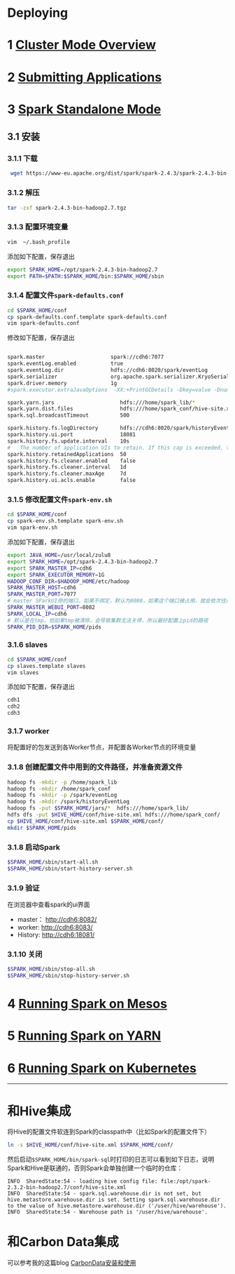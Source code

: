 Deploying
==========

# 1 [Cluster Mode Overview](http://spark.apache.org/docs/latest/cluster-overview.html)

# 2 [Submitting Applications](http://spark.apache.org/docs/latest/submitting-applications.html)

# 3 [Spark Standalone Mode](http://spark.apache.org/docs/latest/spark-standalone.html)

## 3.1 安装
### 3.1.1 下载
```bash
 wget https://www-eu.apache.org/dist/spark/spark-2.4.3/spark-2.4.3-bin-hadoop2.7.tgz 
```

### 3.1.2 解压
```bash
tar -zxf spark-2.4.3-bin-hadoop2.7.tgz
```

### 3.1.3 配置环境变量
```bash
vim  ~/.bash_profile
```
添加如下配置，保存退出
```bash
export SPARK_HOME=/opt/spark-2.4.3-bin-hadoop2.7
export PATH=$PATH:$SPARK_HOME/bin:$SPARK_HOME/sbin
```

### 3.1.4 配置文件`spark-defaults.conf`
```bash
cd $SPARK_HOME/conf
cp spark-defaults.conf.template spark-defaults.conf
vim spark-defaults.conf
```
修改如下配置，保存退出
```bash

spark.master                     spark://cdh6:7077
spark.eventLog.enabled           true
spark.eventLog.dir               hdfs://cdh6:8020/spark/eventLog
spark.serializer                 org.apache.spark.serializer.KryoSerializer
spark.driver.memory              1g
#spark.executor.extraJavaOptions  -XX:+PrintGCDetails -Dkey=value -Dnumbers="one two three"   

spark.yarn.jars                 	hdfs:///home/spark_lib/*
spark.yarn.dist.files				hdfs:///home/spark_conf/hive-site.xml
spark.sql.broadcastTimeout  		500

spark.history.fs.logDirectory		hdfs://cdh6:8020/spark/historyEventLog
spark.history.ui.port				18081
spark.history.fs.update.interval	10s
#	The number of application UIs to retain. If this cap is exceeded, then the oldest applications will be removed.
spark.history.retainedApplications	50
spark.history.fs.cleaner.enabled	false
spark.history.fs.cleaner.interval	1d
spark.history.fs.cleaner.maxAge		7d
spark.history.ui.acls.enable		false
```

### 3.1.5 修改配置文件`spark-env.sh`
```bash
cd $SPARK_HOME/conf
cp spark-env.sh.template spark-env.sh
vim spark-env.sh
```
添加如下配置，保存退出
```bash
export JAVA_HOME=/usr/local/zulu8
export SPARK_HOME=/opt/spark-2.4.3-bin-hadoop2.7
export SPARK_MASTER_IP=cdh6
export SPARK_EXECUTOR_MEMORY=1G
HADOOP_CONF_DIR=$HADOOP_HOME/etc/hadoop
SPARK_MASTER_HOST=cdh6
SPARK_MASTER_PORT=7077
# master SParkUI用的端口，如果不绑定，默认为8080，如果这个端口被占用，就会依次往后的端口绑定
SPARK_MASTER_WEBUI_PORT=8082
SPARK_LOCAL_IP=cdh6
# 默认是在tmp，但如果tmp被清除，会导致集群无法关停，所以最好配置上pid的路径
SPARK_PID_DIR=$SPARK_HOME/pids
```

### 3.1.6 slaves
```bash
cd $SPARK_HOME/conf
cp slaves.template slaves
vim slaves
```
添加如下配置，保存退出
```bash
cdh1
cdh2
cdh3
```

### 3.1.7 worker
将配置好的包发送到各Worker节点，并配置各Worker节点的环境变量

### 3.1.8 创建配置文件中用到的文件路径，并准备资源文件
```bash
hadoop fs -mkdir -p /home/spark_lib
hadoop fs -mkdir /home/spark_conf
hadoop fs -mkdir -p /spark/eventLog
hadoop fs -mkdir /spark/historyEventLog
hadoop fs -put $SPARK_HOME/jars/*  hdfs:///home/spark_lib/
hdfs dfs -put $HIVE_HOME/conf/hive-site.xml hdfs:///home/spark_conf/
cp $HIVE_HOME/conf/hive-site.xml $SPARK_HOME/conf/
mkdir $SPARK_HOME/pids
```

### 3.1.8 启动Spark
```bash
$SPARK_HOME/sbin/start-all.sh
$SPARK_HOME/sbin/start-history-server.sh
```

### 3.1.9 验证
在浏览器中查看spark的ui界面 
* master： [ http://cdh6:8082/ ](http://cdh6:8082/)
* worker:  [ http://cdh6:8083/ ](http://cdh6:8083/)
* History: [ http://cdh6:18081/ ](http://cdh6:18081/)


### 3.1.10 关闭
```bash
$SPARK_HOME/sbin/stop-all.sh
$SPARK_HOME/sbin/stop-history-server.sh
```

# 4 [Running Spark on Mesos](http://spark.apache.org/docs/latest/running-on-mesos.html)

# 5 [Running Spark on YARN](http://spark.apache.org/docs/latest/running-on-yarn.html)

# 6 [Running Spark on Kubernetes](http://spark.apache.org/docs/latest/running-on-kubernetes.html)


***********
# 和Hive集成
将Hive的配置文件软连到Spark的classpath中（比如Spark的配置文件下）
```bash
ln -s $HIVE_HOME/conf/hive-site.xml $SPARK_HOME/conf/

```

然后启动`$SPARK_HOME/bin/spark-sql`时打印的日志可以看到如下日志，说明Spark和Hive是联通的，否则Spark会单独创建一个临时的仓库：
```
INFO  SharedState:54 - loading hive config file: file:/opt/spark-2.3.2-bin-hadoop2.7/conf/hive-site.xml
INFO  SharedState:54 - spark.sql.warehouse.dir is not set, but hive.metastore.warehouse.dir is set. Setting spark.sql.warehouse.dir to the value of hive.metastore.warehouse.dir ('/user/hive/warehouse').
INFO  SharedState:54 - Warehouse path is '/user/hive/warehouse'.
```

# 和Carbon Data集成
可以参考我的这篇blog [CarbonData安装和使用](https://blog.csdn.net/github_39577257/article/details/100130704)


